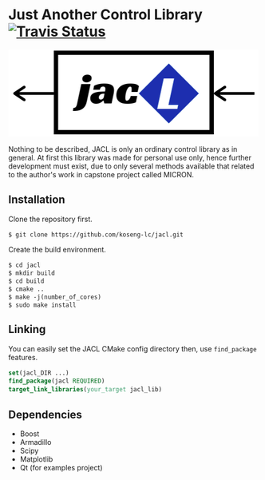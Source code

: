 # Just Another Control Library [![Travis Status](https://api.travis-ci.com/koseng-lc/jacl.svg?branch=master)](https://travis-ci.com/github/koseng-lc/jacl)
![Logo](logo_JACL_resized.png)

Nothing to be described, JACL is only an ordinary control library as in general. At first this library was made for personal use only, hence further development must exist, due to only several methods available that related to the author's work in capstone project called MICRON.

## Installation
Clone the repository first.
```console
$ git clone https://github.com/koseng-lc/jacl.git
```
Create the build environment.
```console
$ cd jacl
$ mkdir build
$ cd build
$ cmake ..
$ make -j(number_of_cores)
$ sudo make install
```
## Linking
You can easily set the JACL CMake config directory then, use ```find_package``` features.
```cmake
set(jacl_DIR ...)
find_package(jacl REQUIRED)
target_link_libraries(your_target jacl_lib)
```

## Dependencies
* Boost
* Armadillo
* Scipy
* Matplotlib
* Qt (for examples project)
